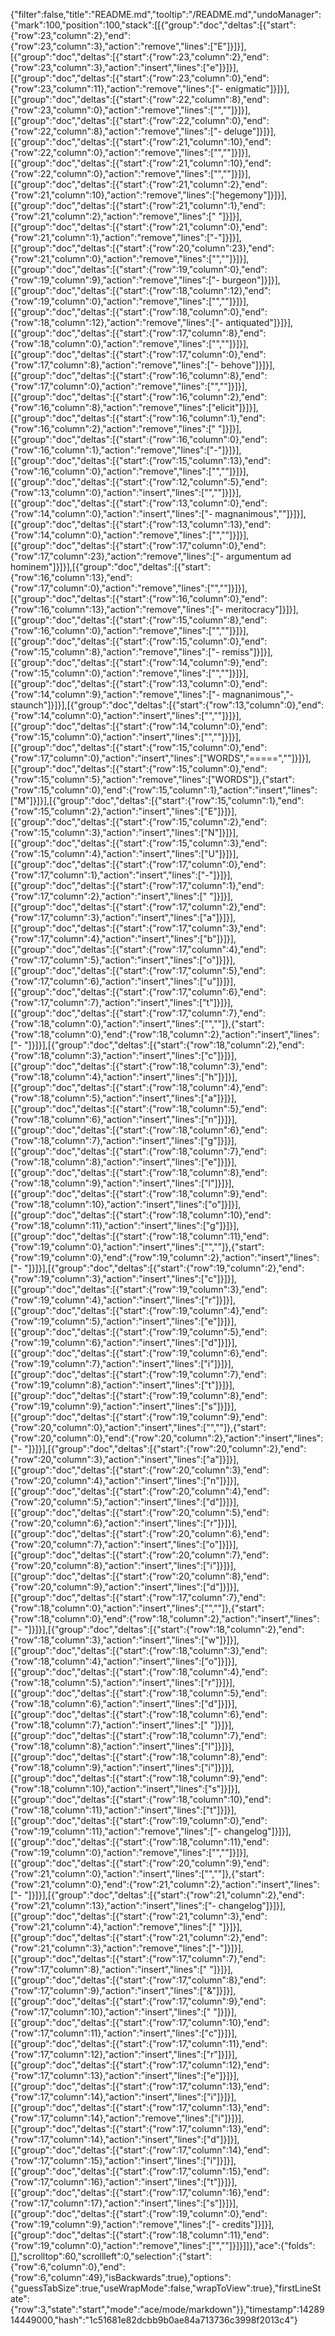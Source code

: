 {"filter":false,"title":"README.md","tooltip":"/README.md","undoManager":{"mark":100,"position":100,"stack":[[{"group":"doc","deltas":[{"start":{"row":23,"column":2},"end":{"row":23,"column":3},"action":"remove","lines":["E"]}]}],[{"group":"doc","deltas":[{"start":{"row":23,"column":2},"end":{"row":23,"column":3},"action":"insert","lines":["e"]}]}],[{"group":"doc","deltas":[{"start":{"row":23,"column":0},"end":{"row":23,"column":11},"action":"remove","lines":["- enigmatic"]}]}],[{"group":"doc","deltas":[{"start":{"row":22,"column":8},"end":{"row":23,"column":0},"action":"remove","lines":["",""]}]}],[{"group":"doc","deltas":[{"start":{"row":22,"column":0},"end":{"row":22,"column":8},"action":"remove","lines":["- deluge"]}]}],[{"group":"doc","deltas":[{"start":{"row":21,"column":10},"end":{"row":22,"column":0},"action":"remove","lines":["",""]}]}],[{"group":"doc","deltas":[{"start":{"row":21,"column":10},"end":{"row":22,"column":0},"action":"remove","lines":["",""]}]}],[{"group":"doc","deltas":[{"start":{"row":21,"column":2},"end":{"row":21,"column":10},"action":"remove","lines":["hegemony"]}]}],[{"group":"doc","deltas":[{"start":{"row":21,"column":1},"end":{"row":21,"column":2},"action":"remove","lines":[" "]}]}],[{"group":"doc","deltas":[{"start":{"row":21,"column":0},"end":{"row":21,"column":1},"action":"remove","lines":["-"]}]}],[{"group":"doc","deltas":[{"start":{"row":20,"column":23},"end":{"row":21,"column":0},"action":"remove","lines":["",""]}]}],[{"group":"doc","deltas":[{"start":{"row":19,"column":0},"end":{"row":19,"column":9},"action":"remove","lines":["- burgeon"]}]}],[{"group":"doc","deltas":[{"start":{"row":18,"column":12},"end":{"row":19,"column":0},"action":"remove","lines":["",""]}]}],[{"group":"doc","deltas":[{"start":{"row":18,"column":0},"end":{"row":18,"column":12},"action":"remove","lines":["- antiquated"]}]}],[{"group":"doc","deltas":[{"start":{"row":17,"column":8},"end":{"row":18,"column":0},"action":"remove","lines":["",""]}]}],[{"group":"doc","deltas":[{"start":{"row":17,"column":0},"end":{"row":17,"column":8},"action":"remove","lines":["- behove"]}]}],[{"group":"doc","deltas":[{"start":{"row":16,"column":8},"end":{"row":17,"column":0},"action":"remove","lines":["",""]}]}],[{"group":"doc","deltas":[{"start":{"row":16,"column":2},"end":{"row":16,"column":8},"action":"remove","lines":["elicit"]}]}],[{"group":"doc","deltas":[{"start":{"row":16,"column":1},"end":{"row":16,"column":2},"action":"remove","lines":[" "]}]}],[{"group":"doc","deltas":[{"start":{"row":16,"column":0},"end":{"row":16,"column":1},"action":"remove","lines":["-"]}]}],[{"group":"doc","deltas":[{"start":{"row":15,"column":13},"end":{"row":16,"column":0},"action":"remove","lines":["",""]}]}],[{"group":"doc","deltas":[{"start":{"row":12,"column":5},"end":{"row":13,"column":0},"action":"insert","lines":["",""]}]}],[{"group":"doc","deltas":[{"start":{"row":13,"column":0},"end":{"row":14,"column":0},"action":"insert","lines":["- magnanimous",""]}]}],[{"group":"doc","deltas":[{"start":{"row":13,"column":13},"end":{"row":14,"column":0},"action":"remove","lines":["",""]}]}],[{"group":"doc","deltas":[{"start":{"row":17,"column":0},"end":{"row":17,"column":23},"action":"remove","lines":["- argumentum ad hominem"]}]}],[{"group":"doc","deltas":[{"start":{"row":16,"column":13},"end":{"row":17,"column":0},"action":"remove","lines":["",""]}]}],[{"group":"doc","deltas":[{"start":{"row":16,"column":0},"end":{"row":16,"column":13},"action":"remove","lines":["- meritocracy"]}]}],[{"group":"doc","deltas":[{"start":{"row":15,"column":8},"end":{"row":16,"column":0},"action":"remove","lines":["",""]}]}],[{"group":"doc","deltas":[{"start":{"row":15,"column":0},"end":{"row":15,"column":8},"action":"remove","lines":["- remiss"]}]}],[{"group":"doc","deltas":[{"start":{"row":14,"column":9},"end":{"row":15,"column":0},"action":"remove","lines":["",""]}]}],[{"group":"doc","deltas":[{"start":{"row":13,"column":0},"end":{"row":14,"column":9},"action":"remove","lines":["- magnanimous","- staunch"]}]}],[{"group":"doc","deltas":[{"start":{"row":13,"column":0},"end":{"row":14,"column":0},"action":"insert","lines":["",""]}]}],[{"group":"doc","deltas":[{"start":{"row":14,"column":0},"end":{"row":15,"column":0},"action":"insert","lines":["",""]}]}],[{"group":"doc","deltas":[{"start":{"row":15,"column":0},"end":{"row":17,"column":0},"action":"insert","lines":["WORDS","=====",""]}]}],[{"group":"doc","deltas":[{"start":{"row":15,"column":0},"end":{"row":15,"column":5},"action":"remove","lines":["WORDS"]},{"start":{"row":15,"column":0},"end":{"row":15,"column":1},"action":"insert","lines":["M"]}]}],[{"group":"doc","deltas":[{"start":{"row":15,"column":1},"end":{"row":15,"column":2},"action":"insert","lines":["E"]}]}],[{"group":"doc","deltas":[{"start":{"row":15,"column":2},"end":{"row":15,"column":3},"action":"insert","lines":["N"]}]}],[{"group":"doc","deltas":[{"start":{"row":15,"column":3},"end":{"row":15,"column":4},"action":"insert","lines":["U"]}]}],[{"group":"doc","deltas":[{"start":{"row":17,"column":0},"end":{"row":17,"column":1},"action":"insert","lines":["-"]}]}],[{"group":"doc","deltas":[{"start":{"row":17,"column":1},"end":{"row":17,"column":2},"action":"insert","lines":[" "]}]}],[{"group":"doc","deltas":[{"start":{"row":17,"column":2},"end":{"row":17,"column":3},"action":"insert","lines":["a"]}]}],[{"group":"doc","deltas":[{"start":{"row":17,"column":3},"end":{"row":17,"column":4},"action":"insert","lines":["b"]}]}],[{"group":"doc","deltas":[{"start":{"row":17,"column":4},"end":{"row":17,"column":5},"action":"insert","lines":["o"]}]}],[{"group":"doc","deltas":[{"start":{"row":17,"column":5},"end":{"row":17,"column":6},"action":"insert","lines":["u"]}]}],[{"group":"doc","deltas":[{"start":{"row":17,"column":6},"end":{"row":17,"column":7},"action":"insert","lines":["t"]}]}],[{"group":"doc","deltas":[{"start":{"row":17,"column":7},"end":{"row":18,"column":0},"action":"insert","lines":["",""]},{"start":{"row":18,"column":0},"end":{"row":18,"column":2},"action":"insert","lines":["- "]}]}],[{"group":"doc","deltas":[{"start":{"row":18,"column":2},"end":{"row":18,"column":3},"action":"insert","lines":["c"]}]}],[{"group":"doc","deltas":[{"start":{"row":18,"column":3},"end":{"row":18,"column":4},"action":"insert","lines":["h"]}]}],[{"group":"doc","deltas":[{"start":{"row":18,"column":4},"end":{"row":18,"column":5},"action":"insert","lines":["a"]}]}],[{"group":"doc","deltas":[{"start":{"row":18,"column":5},"end":{"row":18,"column":6},"action":"insert","lines":["n"]}]}],[{"group":"doc","deltas":[{"start":{"row":18,"column":6},"end":{"row":18,"column":7},"action":"insert","lines":["g"]}]}],[{"group":"doc","deltas":[{"start":{"row":18,"column":7},"end":{"row":18,"column":8},"action":"insert","lines":["e"]}]}],[{"group":"doc","deltas":[{"start":{"row":18,"column":8},"end":{"row":18,"column":9},"action":"insert","lines":["l"]}]}],[{"group":"doc","deltas":[{"start":{"row":18,"column":9},"end":{"row":18,"column":10},"action":"insert","lines":["o"]}]}],[{"group":"doc","deltas":[{"start":{"row":18,"column":10},"end":{"row":18,"column":11},"action":"insert","lines":["g"]}]}],[{"group":"doc","deltas":[{"start":{"row":18,"column":11},"end":{"row":19,"column":0},"action":"insert","lines":["",""]},{"start":{"row":19,"column":0},"end":{"row":19,"column":2},"action":"insert","lines":["- "]}]}],[{"group":"doc","deltas":[{"start":{"row":19,"column":2},"end":{"row":19,"column":3},"action":"insert","lines":["c"]}]}],[{"group":"doc","deltas":[{"start":{"row":19,"column":3},"end":{"row":19,"column":4},"action":"insert","lines":["r"]}]}],[{"group":"doc","deltas":[{"start":{"row":19,"column":4},"end":{"row":19,"column":5},"action":"insert","lines":["e"]}]}],[{"group":"doc","deltas":[{"start":{"row":19,"column":5},"end":{"row":19,"column":6},"action":"insert","lines":["d"]}]}],[{"group":"doc","deltas":[{"start":{"row":19,"column":6},"end":{"row":19,"column":7},"action":"insert","lines":["i"]}]}],[{"group":"doc","deltas":[{"start":{"row":19,"column":7},"end":{"row":19,"column":8},"action":"insert","lines":["t"]}]}],[{"group":"doc","deltas":[{"start":{"row":19,"column":8},"end":{"row":19,"column":9},"action":"insert","lines":["s"]}]}],[{"group":"doc","deltas":[{"start":{"row":19,"column":9},"end":{"row":20,"column":0},"action":"insert","lines":["",""]},{"start":{"row":20,"column":0},"end":{"row":20,"column":2},"action":"insert","lines":["- "]}]}],[{"group":"doc","deltas":[{"start":{"row":20,"column":2},"end":{"row":20,"column":3},"action":"insert","lines":["a"]}]}],[{"group":"doc","deltas":[{"start":{"row":20,"column":3},"end":{"row":20,"column":4},"action":"insert","lines":["n"]}]}],[{"group":"doc","deltas":[{"start":{"row":20,"column":4},"end":{"row":20,"column":5},"action":"insert","lines":["d"]}]}],[{"group":"doc","deltas":[{"start":{"row":20,"column":5},"end":{"row":20,"column":6},"action":"insert","lines":["r"]}]}],[{"group":"doc","deltas":[{"start":{"row":20,"column":6},"end":{"row":20,"column":7},"action":"insert","lines":["o"]}]}],[{"group":"doc","deltas":[{"start":{"row":20,"column":7},"end":{"row":20,"column":8},"action":"insert","lines":["i"]}]}],[{"group":"doc","deltas":[{"start":{"row":20,"column":8},"end":{"row":20,"column":9},"action":"insert","lines":["d"]}]}],[{"group":"doc","deltas":[{"start":{"row":17,"column":7},"end":{"row":18,"column":0},"action":"insert","lines":["",""]},{"start":{"row":18,"column":0},"end":{"row":18,"column":2},"action":"insert","lines":["- "]}]}],[{"group":"doc","deltas":[{"start":{"row":18,"column":2},"end":{"row":18,"column":3},"action":"insert","lines":["w"]}]}],[{"group":"doc","deltas":[{"start":{"row":18,"column":3},"end":{"row":18,"column":4},"action":"insert","lines":["o"]}]}],[{"group":"doc","deltas":[{"start":{"row":18,"column":4},"end":{"row":18,"column":5},"action":"insert","lines":["r"]}]}],[{"group":"doc","deltas":[{"start":{"row":18,"column":5},"end":{"row":18,"column":6},"action":"insert","lines":["d"]}]}],[{"group":"doc","deltas":[{"start":{"row":18,"column":6},"end":{"row":18,"column":7},"action":"insert","lines":[" "]}]}],[{"group":"doc","deltas":[{"start":{"row":18,"column":7},"end":{"row":18,"column":8},"action":"insert","lines":["l"]}]}],[{"group":"doc","deltas":[{"start":{"row":18,"column":8},"end":{"row":18,"column":9},"action":"insert","lines":["i"]}]}],[{"group":"doc","deltas":[{"start":{"row":18,"column":9},"end":{"row":18,"column":10},"action":"insert","lines":["s"]}]}],[{"group":"doc","deltas":[{"start":{"row":18,"column":10},"end":{"row":18,"column":11},"action":"insert","lines":["t"]}]}],[{"group":"doc","deltas":[{"start":{"row":19,"column":0},"end":{"row":19,"column":11},"action":"remove","lines":["- changelog"]}]}],[{"group":"doc","deltas":[{"start":{"row":18,"column":11},"end":{"row":19,"column":0},"action":"remove","lines":["",""]}]}],[{"group":"doc","deltas":[{"start":{"row":20,"column":9},"end":{"row":21,"column":0},"action":"insert","lines":["",""]},{"start":{"row":21,"column":0},"end":{"row":21,"column":2},"action":"insert","lines":["- "]}]}],[{"group":"doc","deltas":[{"start":{"row":21,"column":2},"end":{"row":21,"column":13},"action":"insert","lines":["- changelog"]}]}],[{"group":"doc","deltas":[{"start":{"row":21,"column":3},"end":{"row":21,"column":4},"action":"remove","lines":[" "]}]}],[{"group":"doc","deltas":[{"start":{"row":21,"column":2},"end":{"row":21,"column":3},"action":"remove","lines":["-"]}]}],[{"group":"doc","deltas":[{"start":{"row":17,"column":7},"end":{"row":17,"column":8},"action":"insert","lines":[" "]}]}],[{"group":"doc","deltas":[{"start":{"row":17,"column":8},"end":{"row":17,"column":9},"action":"insert","lines":["&"]}]}],[{"group":"doc","deltas":[{"start":{"row":17,"column":9},"end":{"row":17,"column":10},"action":"insert","lines":[" "]}]}],[{"group":"doc","deltas":[{"start":{"row":17,"column":10},"end":{"row":17,"column":11},"action":"insert","lines":["c"]}]}],[{"group":"doc","deltas":[{"start":{"row":17,"column":11},"end":{"row":17,"column":12},"action":"insert","lines":["r"]}]}],[{"group":"doc","deltas":[{"start":{"row":17,"column":12},"end":{"row":17,"column":13},"action":"insert","lines":["e"]}]}],[{"group":"doc","deltas":[{"start":{"row":17,"column":13},"end":{"row":17,"column":14},"action":"insert","lines":["i"]}]}],[{"group":"doc","deltas":[{"start":{"row":17,"column":13},"end":{"row":17,"column":14},"action":"remove","lines":["i"]}]}],[{"group":"doc","deltas":[{"start":{"row":17,"column":13},"end":{"row":17,"column":14},"action":"insert","lines":["d"]}]}],[{"group":"doc","deltas":[{"start":{"row":17,"column":14},"end":{"row":17,"column":15},"action":"insert","lines":["i"]}]}],[{"group":"doc","deltas":[{"start":{"row":17,"column":15},"end":{"row":17,"column":16},"action":"insert","lines":["t"]}]}],[{"group":"doc","deltas":[{"start":{"row":17,"column":16},"end":{"row":17,"column":17},"action":"insert","lines":["s"]}]}],[{"group":"doc","deltas":[{"start":{"row":19,"column":0},"end":{"row":19,"column":9},"action":"remove","lines":["- credits"]}]}],[{"group":"doc","deltas":[{"start":{"row":18,"column":11},"end":{"row":19,"column":0},"action":"remove","lines":["",""]}]}]]},"ace":{"folds":[],"scrolltop":60,"scrollleft":0,"selection":{"start":{"row":6,"column":0},"end":{"row":6,"column":49},"isBackwards":true},"options":{"guessTabSize":true,"useWrapMode":false,"wrapToView":true},"firstLineState":{"row":3,"state":"start","mode":"ace/mode/markdown"}},"timestamp":1428914449000,"hash":"1c51681e82dcbb9b0ae84a713736c3998f2013c4"}